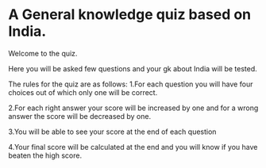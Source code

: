 # A General knowledge quiz based on India.

Welcome to the quiz.

Here you will be asked few questions and your gk about India will be tested.

The rules for the quiz are as follows:
1.For each question you will have four choices out of which only one will be correct.

2.For each right answer your score will be increased by one and for a wrong answer the score will be decreased by one.

3.You will be able to see your score at the end of each question

4.Your final score will be calculated at the end and you will know if you have beaten the high score.